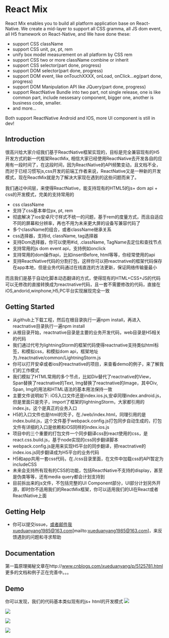 # React Mix 

React Mix enables you to build all platform application base on React-Native. We create a mid-layer to support all CSS gramma, all JS dom event, all H5 framework on React-Native, and We have done these:
- support CSS className
- support CSS unit, px, pt, rem
- unify box model measurement on all platform by CSS rem
- support CSS two or more className combine or inherit
- support CSS selector(part done, progress)
- support DOM selector(part done, progress)
- support DOM event, like onTouchXXXX, onLoad, onClick...eg(part done, progress)
- support DOM Manipulation API like JQuery(part done, progress)
- support ReactNative Bundle into two part, not single release, one is like common part, include nessesary component, bigger one, another is business code, smaller.
- and more...

Both support ReactNative Android and IOS, more UI component is still in dev!

## Introduction

很高兴给大家介绍我们基于ReactNative框架实现的，目标是完全兼容现有的H5开发方式的新一代框架ReactMix, 相信大家已经使用ReactNative去开发各自的应用有一段时间了，在这段时间，因为ReactNative的API频繁变动，且文档不全，而对于已经习惯写js,css开发的前端工作者来说，ReactNative又是一种新的开发模式，现在ReactMix就是为了解决大家现在遇到的这些问题而来了。

我们通过中间层，来使得ReactNative，能支持现有的HTML5的js+ dom api + css的开发模式，完美的支持常用的
- css className
- 支持了css基本单位px, pt, rem
- 彻底解决了ios安卓尺寸样式不统一的问题，基于rem的度量方式，而且自适应不同的屏幕和分辨率，再也不用为未来更大屏的设备写兼容代码了
- 多个className的组合，或者className继承关系
- css选择器，支持id, className, tag选择器
- 支持Dom选择器，你可以使用#id, .className, TagName去定位和查找节点
- 支持常用的js dom event api，支持例如onclick
- 支持常用的dom操作api，比如insertBefore, html等等，你经常使用的api
- 支持ReactNative代码的分割打包，这样你可以把reactnative的框架代码保存在app本地，但是业务代码通过在线直连的方法更新，保证网络传输量最小

而且我们是基于自动化脚本动态翻译的方式，使得现有的HTML+CSS+JS的代码可以无修改的直接转换成为reactnative代码，且一套不需要修改的代码，直接在iOS,andorid,winphone,H5,PC平台实现展现完全一致

## Getting Started

- 从github上下载工程，然后在根目录执行一遍npm install，再进入reactnative目录执行一遍npm install
- 从根目录开始，reactnative目录是主要的业务开发代码，web目录是H5相关的代码
- 我们通过代号为lightningStorm的框架代码使得reactnative支持类似html标签，和模拟css，和模拟dom api，框架地址为./reactnative/common/LightningStorm.js
- 你可以打开安卓或者ios的reactnative的项目，来查看demo的例子，来了解我们的工作模式
- 我们模拟了HTML常用的多个节点，比如Div替代了reactnative的View，Span替换了reactnative的Text, Img替换了reactnative的Image，其中Div, Span, Img的用法和HTML语法的基本用法保持一致
- 主要文件说明如下: iOS入口文件还是index.ios.js,安卓同理index.android.js，但是里面只是壳子，import了框架的lightningStorm，大家都引用的index.js，这个是真正的业务入口
- H5的入口文件也是html的壳子，在./web/index.html，同理引用的是index.build.js，这个文件基于webpack.config.js打包同步自动生成的，打包文件有详细的入口是依赖和iOS同样的index.ios.js
- 项目中的三个重要的打包文件一个同步翻译css到react使用的css，是react.css.build.js，基于node实现的css同步翻译脚本
- webpack.config.js是用来实现H5平台的同步翻译，把reactnative的index.ios.js同步翻译成为H5平台的业务代码
- H5和app共用一套css代码，在./css目录里面，在文件中加载css的API暂定为includeCSS
- 未来会支持所有现有的CSS的功能，包括ReactNative不支持的display，甚至是伪类等等，还有media query都会计划支持到
- 目前拆出来的js文件，不包括完整的UI Component部分，UI部分计划另外开源，即时你不适用我们的ReactMix框架，你可以适用我们的UI在React或者ReactNative上面


## Getting Help

- 你可以提交issue，或者邮件我xueduanyang1985@163.com[mailto:xueduanyang1985@163.com]，来反馈遇到的问题和寻求帮助

## Documentation

第一篇原理揭秘文章在http://www.cnblogs.com/xueduanyang/p/5125781.html
更多的文档和例子正在完善中。。。

## Demo

你可以发现，我们的代码基本类似现有的js+ html的开发模式
![](http://statics1.jiaru.club/react-native-example/demo3.jpg)

![](http://statics1.jiaru.club/react-native-example/demo4.jpg)

![](http://statics1.jiaru.club/react-native-example/demo1.jpg)

![](http://statics1.jiaru.club/react-native-example/demo2.jpg)




